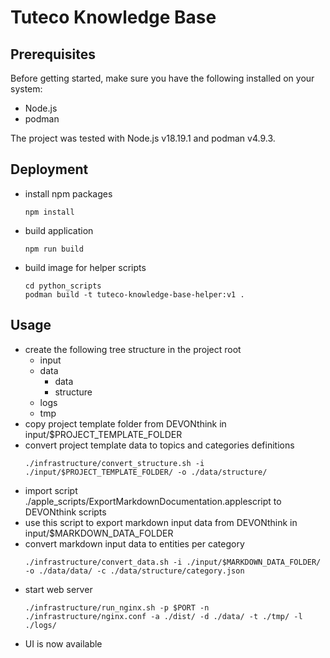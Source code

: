 # Tuteco Knowledge Base

## Prerequisites

Before getting started, make sure you have the following installed on your system:
  - Node.js
  - podman

The project was tested with Node.js v18.19.1 and podman v4.9.3.

## Deployment

- install npm packages
    ```shell
    npm install
    ```
 
- build application
    ```shell
    npm run build
    ```

- build image for helper scripts
    ```shell
    cd python_scripts
    podman build -t tuteco-knowledge-base-helper:v1 .
    ```

## Usage

- create the following tree structure in the project root
  - input
  - data
    - data 
    - structure 
  - logs
  - tmp
- copy project template folder from DEVONthink in input/$PROJECT_TEMPLATE_FOLDER
- convert project template data to topics and categories definitions
    ```shell
    ./infrastructure/convert_structure.sh -i ./input/$PROJECT_TEMPLATE_FOLDER/ -o ./data/structure/
    ```
- import script ./apple_scripts/ExportMarkdownDocumentation.applescript to DEVONthink scripts
- use this script to export markdown input data from DEVONthink in input/$MARKDOWN_DATA_FOLDER
- convert markdown input data to entities per category
    ```shell
    ./infrastructure/convert_data.sh -i ./input/$MARKDOWN_DATA_FOLDER/ -o ./data/data/ -c ./data/structure/category.json
    ```
- start web server
    ```shell
    ./infrastructure/run_nginx.sh -p $PORT -n ./infrastructure/nginx.conf -a ./dist/ -d ./data/ -t ./tmp/ -l ./logs/
    ```
- UI is now available
